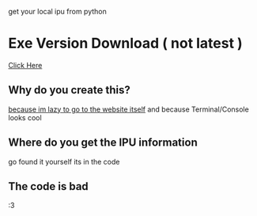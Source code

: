 get your local ipu from python

# Exe Version Download ( not latest )
[Click Here](https://github.com/FireRedz/malay-ipu/raw/master/output/ipu.exe)

## Why do you create this?
[because im lazy to go to the website itself](http://apims.doe.gov.my/public_v2/api_table.html) and because Terminal/Console looks cool

## Where do you get the IPU information
go found it yourself its in the code

## The code is bad
:3

